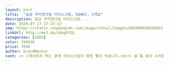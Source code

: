 ```yaml
---
layout: post 
title:  "곰곰 쿠키앤크림 아이스크림, 660ml, 2개입" 
description: 곰곰 쿠키앤크림 아이스크림, ..
date: 2020-07-17 17:15:13 
img: https://static.coupangcdn.com/image/retail/images/682000036658025-1e9dd211-c9b5-4be9-a916-45adc3c6a292.jpg 
linkUrl: http://me2.do/xQxgFCGL 
categories: [1003] 
color: f44336 
price: 7650 
author: brandMaster 
cont: >> 그래서인지 먹는 중에 아이스크림이 엄청 빨리 녹습니다.<br/> 쉴 틈 없이 수저질을 해야 해요.<br/><br/>>> 맛있게 라이트한 아이스크림이면 좋겠는데 라이트 하기만 해서 아쉽습니다.<br/><br/>>> 모카초코 베이스에 쿠키 덩어리가 간간이 박혀있어서 다른 아이스크림인 줄 알았어요.<br/><br/>>> 아이보리빛 바닐라 베이스에 쿠키 조각과 크림이 콱콱 박혀있지 않네요.<br/><br/>>> 음식점 아이스크림 셀프바에 있는 초코 아이스크림 같달까요.<br/><br/><br/> - 1통의 양이 그렇게 많지 않아서 혼자서 금방 다 먹습니다.<br/><br/><br/> - 꽝꽝 얼어 있어서 아이스크림 형태가 잘 잡혀있더군요.<br/><br/><br/> - 냉동실에서 바로 꺼낸 상태에서도 스푼으로 쉽게 퍼집니다.<br/><br/><br/> - 뚜껑을 열면 얇은 종이 속지가 아이스크림을 덮고 있습니다.<br/><br/><br/> - 먹으면 아이스크림 자체는 부드럽게 녹아 확 사라집니다.<br/><br/><br/> - 쿠키 건더기가 너무 없어서 먹다 보면 일반 초코 아이스크림 같습니다.<br/><br/><br/> - 쿠키앤크림 아이스크림치고 당도나 맛이 진하지 않아요.<br/> 먹고 나서 물이 먹히지 않네요.<br/><br/><br/> - 패키지 겉에 그려진, 흔히 예상하는 쿠키앤크림 모양은 아닙니다.<br/><br/><br/> - 패키지는  특이하진 않습니다.<br/><br/>1.<br/> 패키지 및 내용물 양<br/> 
---
```

 